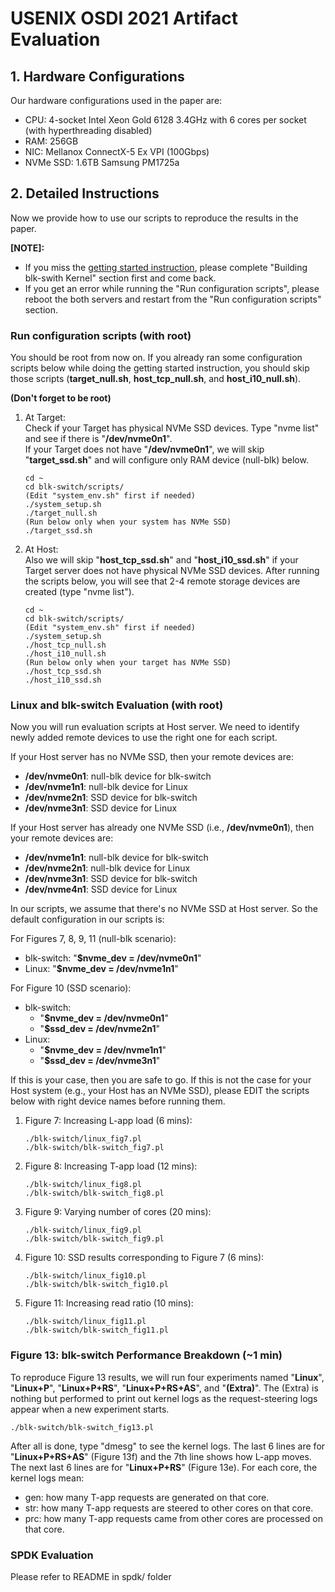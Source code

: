 # USENIX OSDI 2021 Artifact Evaluation

## 1. Hardware Configurations
Our hardware configurations used in the paper are:
- CPU: 4-socket Intel Xeon Gold 6128 3.4GHz with 6 cores per socket (with hyperthreading disabled)
- RAM: 256GB
- NIC: Mellanox ConnectX-5 Ex VPI (100Gbps)
- NVMe SSD: 1.6TB Samsung PM1725a

## 2. Detailed Instructions
Now we provide how to use our scripts to reproduce the results in the paper. 

**[NOTE]:**
- If you miss the [getting started instruction](https://github.com/resource-disaggregation/blk-switch#getting-started-guide), please complete "Building blk-swith Kernel" section first and come back.
- If you get an error while running the "Run configuration scripts", please reboot the both servers and restart from the "Run configuration scripts" section.

### Run configuration scripts (with root)
You should be root from now on. If you already ran some configuration scripts below while doing the getting started instruction, you should skip those scripts (**target_null.sh**, **host_tcp_null.sh**, and **host_i10_null.sh**).

**(Don't forget to be root)**

1. At Target:  
 Check if your Target has physical NVMe SSD devices. Type "nvme list" and see if there is "**/dev/nvme0n1**".  
 If your Target does not have "**/dev/nvme0n1**", we will skip "**target_ssd.sh**" and will configure only RAM device (null-blk) below.

   ```
   cd ~
   cd blk-switch/scripts/
   (Edit "system_env.sh" first if needed)
   ./system_setup.sh
   ./target_null.sh
   (Run below only when your system has NVMe SSD)
   ./target_ssd.sh
   ```
   
2. At Host:  
 Also we will skip "**host_tcp_ssd.sh**" and "**host_i10_ssd.sh**" if your Target server does not have physical NVMe SSD devices.
 After running the scripts below, you will see that 2-4 remote storage devices are created (type "nvme list").
   ```
   cd ~
   cd blk-switch/scripts/
   (Edit "system_env.sh" first if needed)
   ./system_setup.sh
   ./host_tcp_null.sh
   ./host_i10_null.sh
   (Run below only when your target has NVMe SSD)
   ./host_tcp_ssd.sh
   ./host_i10_ssd.sh
   ```

### Linux and blk-switch Evaluation (with root)
Now you will run evaluation scripts at Host server. We need to identify newly added remote devices to use the right one for each script.  

If your Host server has no NVMe SSD, then your remote devices are:
- **/dev/nvme0n1**: null-blk device for blk-switch
- **/dev/nvme1n1**: null-blk device for Linux
- **/dev/nvme2n1**: SSD device for blk-switch
- **/dev/nvme3n1**: SSD device for Linux

If your Host server has already one NVMe SSD (i.e., **/dev/nvme0n1**), then your remote devices are:
- **/dev/nvme1n1**: null-blk device for blk-switch
- **/dev/nvme2n1**: null-blk device for Linux
- **/dev/nvme3n1**: SSD device for blk-switch
- **/dev/nvme4n1**: SSD device for Linux

In our scripts, we assume that there's no NVMe SSD at Host server. So the default configuration in our scripts is:  

For Figures 7, 8, 9, 11 (null-blk scenario):
- blk-switch: "**$nvme_dev = /dev/nvme0n1**"
- Linux: "**$nvme_dev = /dev/nvme1n1**"

For Figure 10 (SSD scenario):
- blk-switch:
   - "**$nvme_dev = /dev/nvme0n1**"
   - "**$ssd_dev = /dev/nvme2n1**"
- Linux:
   - "**$nvme_dev = /dev/nvme1n1**"
   - "**$ssd_dev = /dev/nvme3n1**"

If this is your case, then you are safe to go. If this is not the case for your Host system (e.g., your Host has an NVMe SSD), please EDIT the scripts below with right device names before running them.

1. Figure 7: Increasing L-app load (6 mins):

   ```
   ./blk-switch/linux_fig7.pl
   ./blk-switch/blk-switch_fig7.pl
   ```

2. Figure 8: Increasing T-app load (12 mins):

   ```
   ./blk-switch/linux_fig8.pl
   ./blk-switch/blk-switch_fig8.pl
   ```

3. Figure 9: Varying number of cores (20 mins):

   ```
   ./blk-switch/linux_fig9.pl
   ./blk-switch/blk-switch_fig9.pl
   ```

4. Figure 10: SSD results corresponding to Figure 7 (6 mins):

   ```
   ./blk-switch/linux_fig10.pl
   ./blk-switch/blk-switch_fig10.pl
   ```

5. Figure 11: Increasing read ratio (10 mins):
  
   ```
   ./blk-switch/linux_fig11.pl
   ./blk-switch/blk-switch_fig11.pl
   ```

### Figure 13: blk-switch Performance Breakdown (~1 min)
To reproduce Figure 13 results, we will run four experiments named "**Linux**", "**Linux+P**", "**Linux+P+RS**", "**Linux+P+RS+AS**", and "**(Extra)**". The (Extra) is nothing but performed to print out kernel logs as the request-steering logs appear when a new experiment starts.
   ```
   ./blk-switch/blk-switch_fig13.pl
   ```

After all is done, type "dmesg" to see the kernel logs. The last 6 lines are for "**Linux+P+RS+AS**" (Figure 13f) and the 7th line shows how L-app moves. The next last 6 lines are for "**Linux+P+RS**" (Figure 13e). For each core, the kernel logs mean:
- gen: how many T-app requests are generated on that core.
- str: how many T-app requests are steered to other cores on that core.
- prc: how many T-app requests came from other cores are processed on that core.

### SPDK Evaluation
Please refer to README in spdk/ folder
